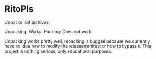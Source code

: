 RitoPls
=======

Unpacks .raf archives

Unpacking: Works.
Packing: Does not work

Unpacking works pretty well, repacking is  bugged because we currently have no idea how to modify the releasemanifest or how to bypass it. This project is nothing serious, only educational purposes.

